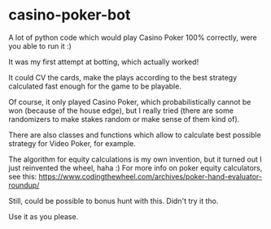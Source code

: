 # casino-poker-bot
A lot of python code which would play Casino Poker 100% correctly, were you able to run it :)

It was my first attempt at botting, which actually worked!

It could CV the cards, make the plays according to the best strategy calculated fast enough for the game to be playable.

Of course, it only played Casino Poker, which probabilistically cannot be won (because of the house edge), but I really tried (there are some randomizers to make stakes random or make sense of them kind of).

There are also classes and functions which allow to calculate best possible strategy for Video Poker, for example.

The algorithm for equity calculations is my own invention, but it turned out I just reinvented the wheel, haha :) For more info on poker equity calculators, see this: https://www.codingthewheel.com/archives/poker-hand-evaluator-roundup/

Still, could be possible to bonus hunt with this. Didn't try it tho. 

Use it as you please.
